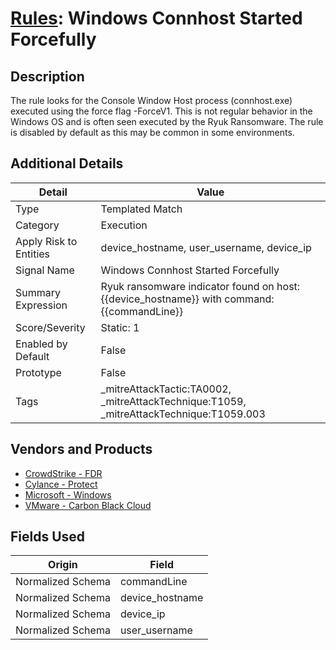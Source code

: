 # [Rules](README.md): Windows Connhost Started Forcefully

## Description
The rule looks for the Console Window Host process (connhost.exe) executed using the force flag -ForceV1. This is not regular behavior in the Windows OS and is often seen executed by the Ryuk Ransomware. The rule is disabled by default as this may be common in some environments.

## Additional Details
|Detail|Value|
|----|----|
|Type|Templated Match|
|Category|Execution|
|Apply Risk to Entities|device_hostname, user_username, device_ip|
|Signal Name|Windows Connhost Started Forcefully|
|Summary Expression|Ryuk ransomware indicator found on host: {{device_hostname}} with command: {{commandLine}}|
|Score/Severity|Static: 1|
|Enabled by Default|False|
|Prototype|False|
|Tags|_mitreAttackTactic:TA0002, _mitreAttackTechnique:T1059, _mitreAttackTechnique:T1059.003|
## Vendors and Products
- [CrowdStrike - FDR](../products/569a3a44-c29f-492e-bcf4-5dc04e2ab0f3.md)
- [Cylance - Protect](../products/60829f4a-7acb-47d1-ad23-8424fcf83dcb.md)
- [Microsoft - Windows](../products/1ff7546c-cb36-4a24-87f7-89d2cecc5761.md)
- [VMware - Carbon Black Cloud](../products/f9cea291-9030-4e41-9836-6dd9274d6df4.md)


## Fields Used

|Origin|Field|
|----|----|
|Normalized Schema|commandLine|
|Normalized Schema|device_hostname|
|Normalized Schema|device_ip|
|Normalized Schema|user_username|


